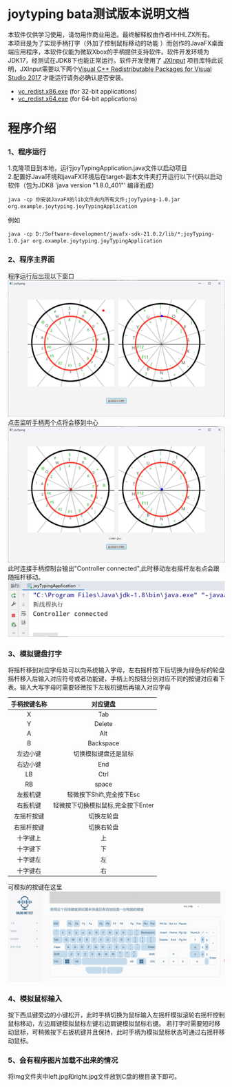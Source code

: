 joytyping bata测试版本说明文档
=======
本软件仅供学习使用，请勿用作商业用途。最终解释权由作者HHHLZX所有。<br/>
本项目是为了实现手柄打字（外加了控制鼠标移动的功能
）而创作的JavaFX桌面端应用程序，本软件仅能为微软Xbox的手柄提供支持软件。软件开发环境为JDK17，经测试在JDK8下也能正常运行。软件开发使用了 [JXInput](https://github.com/StrikerX3/JXInput)
项目库特此说明，JXInput需要以下两个[Visual C++ Redistributable Packages for Visual Studio 2017](https://support.microsoft.com/en-gb/help/2977003/the-latest-supported-visual-c-downloads)
才能运行请务必确认是否安装。

- [vc_redist.x86.exe](https://aka.ms/vs/15/release/vc_redist.x86.exe) (for 32-bit applications)
- [vc_redist.x64.exe](https://aka.ms/vs/15/release/vc_redist.x64.exe) (for 64-bit applications)

# 程序介绍

### 1、程序运行

1.克隆项目到本地，运行joyTypingApplication.java文件以启动项目<br/>
2.配置好Java环境和javaFX环境后在target-副本文件夹打开运行以下代码以启动软件（包为JDK8 'java version "1.8.0_401"' 编译而成）
```angular2html
java -cp 你安装JavaFX的lib文件夹内所有文件;joyTyping-1.0.jar org.example.joytyping.joyTypingApplication
```
例如
```angular2html
java -cp D:/Software-development/javafx-sdk-21.0.2/lib/*;joyTyping-1.0.jar org.example.joytyping.joyTypingApplication
```
### 2、程序主界面

程序运行后出现以下窗口
![img.png](img.png)
点击监听手柄两个点将会移到中心
![img_1.png](img_1.png)
此时连接手柄控制台输出"Controller connected",此时移动左右摇杆左右点会跟随摇杆移动。
![img_2.png](img_2.png)

### 3、模拟键盘打字

将摇杆移到对应字母处可以向系统输入字母，左右摇杆按下后切换为绿色标的轮盘摇杆移入后输入对应符号或者功能键，手柄上的按钮分别对应不同的按键对应看下表。输入大写字母时需要轻微按下左板机键后再输入对应字母

| 手柄按键名称 |         对应键盘         |
|:------:|:--------------------:|
|   X    |         Tab          |
|   Y    |        Delete        |
|   A    |         Alt          |
|   B    |      Backspace       |
|  左边小键  |      切换模拟键盘还是鼠标      |
|  右边小键  |         End          |
|   LB   |         Ctrl         |
|   RB   |        space         |
|  左扳机键  |  轻微按下Shift,完全按下Esc   |
|  右扳机键  | 轻微按下切换模拟鼠标,完全按下Enter |
| 左摇杆按键  |        切换左轮盘         |
| 右摇杆按键  |        切换右轮盘         |
|  十字键上  |          上           |
|  十字键下  |          下           |
|  十字键左  |          左           |
|  十字键右  |          右           |

可模拟的按键在这里
![img_3.png](img_3.png)

### 4、模拟鼠标输入

按下西瓜键旁边的小键松开，此时手柄切换为鼠标输入左摇杆模拟滚轮右摇杆控制鼠标移动，左边肩键模拟鼠标左键右边肩键模拟鼠标右键。
若打字时需要短时移动鼠标，可稍微按下右扳机键并且保持，此时手柄为模拟鼠标状态可通过右摇杆移动鼠标。

### 5、会有程序图片加载不出来的情况

将img文件夹中left.jpg和right.jpg文件放到C盘的根目录下即可。